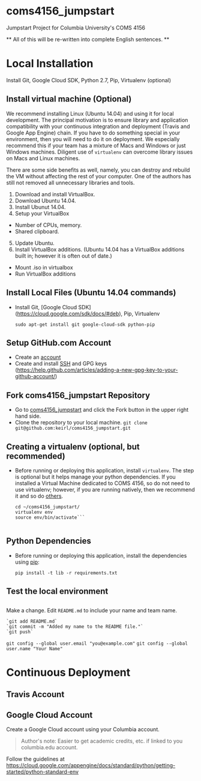# coms4156_jumpstart
Jumpstart Project for Columbia University's COMS 4156

** All of this will be re-written into complete English sentences. **

# Local Installation
Install Git, Google Cloud SDK, Python 2.7, Pip, Virtualenv (optional)


## Install virtual machine (Optional)
We recommend installing Linux (Ubuntu 14.04) and using it for local development.  The principal motivation is to ensure library and application compatibility with your continuous integration and deployment (Travis and Google App Engine) chain.  If you have to do something special in your environment, then you will need to do it on deployment.  We especially recommend this if your team has a mixture of Macs and Windows or just Windows machines.  Diligent use of `virtualenv` can overcome library issues on Macs and Linux machines.

There are some side benefits as well, namely, you can destroy and rebuild the VM without affecting the rest of your computer.  One of the authors has still not removed all unnecessary libraries and tools.

1. Download and install VirtualBox.
2. Download Ubuntu 14.04.
3. Install Ubunut 14.04.
4. Setup your VirtualBox
  - Number of CPUs, memory.
  - Shared clipboard.
5. Update Ubuntu.
6. Install VirtualBox additions.  (Ubuntu 14.04 has a VirtualBox additions built in; however it is often out of date.)
  - Mount .iso in virtualbox
  - Run VirtualBox additions


## Install Local Files (Ubuntu 14.04 commands)
- Install Git, [Google Cloud SDK] (https://cloud.google.com/sdk/docs/#deb), Pip, Virtualenv

  `sudo apt-get install git google-cloud-sdk python-pip`


## Setup GitHub.com Account
- Create an [account](https://github.com/)
- Create and install [SSH](https://help.github.com/articles/generating-a-new-ssh-key-and-adding-it-to-the-ssh-agent/) and GPG keys (https://help.github.com/articles/adding-a-new-gpg-key-to-your-github-account/)

## Fork coms4156_jumpstart Repository
- Go to [coms4156_jumpstart](https://github.com/keirl/coms4156_jumpstart) and click the Fork button in the upper right hand side.
- Clone the repository to your local machine.  `git clone git@github.com:keirl/coms4156_jumpstart.git`

## Creating a virtualenv (optional, but recommended)
- Before running or deploying this application, install `virtualenv`.  The step is optional but it helps manage your python dependencies.  If you installed a Virtual Machine dedicated to COMS 4156, so do not need to use virtualenv; however, if you are running natively, then we recommend it and so do [others](https://www.dabapps.com/blog/introduction-to-pip-and-virtualenv-python/).
	```sudo pip install virtualenv
    cd ~/coms4156_jumpstart/
    virtualenv env
    source env/bin/activate```
    

## Python Dependencies
- Before running or deploying this application, install the dependencies using
 [pip](http://pip.readthedocs.io/en/stable/):
 
     `pip install -t lib -r requirements.txt`

## Test the local environment

## 
Make a change.  Edit `README.md` to include your name and team name.

    `git add README.md`
    `git commit -m "Added my name to the README file."`
    `git push`

  `git config --global user.email "you@example.com"`
  `git config --global user.name "Your Name"`


# Continuous Deployment



## Travis Account

## Google Cloud Account
Create a Google Cloud account using your Columbia account.  
> Author's note: Easier to get academic credits, etc. if linked to you columbia.edu account.

Follow the guidelines at https://cloud.google.com/appengine/docs/standard/python/getting-started/python-standard-env

